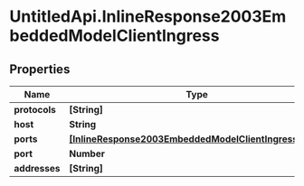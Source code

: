 # UntitledApi.InlineResponse2003EmbeddedModelClientIngress

## Properties

Name | Type | Description | Notes
------------ | ------------- | ------------- | -------------
**protocols** | **[String]** |  | [optional] 
**host** | **String** |  | [optional] 
**ports** | [**[InlineResponse2003EmbeddedModelClientIngressPorts]**](InlineResponse2003EmbeddedModelClientIngressPorts.md) |  | [optional] 
**port** | **Number** |  | [optional] 
**addresses** | **[String]** |  | [optional] 


